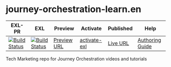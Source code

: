# journey-orchestration-learn.en

| EXL-PR | EXL | Preview | Activate | Published | Help |
|--- |--- |--- |--- |--- |--- |
| [![Build Status](https://docs.ci.corp.adobe.com/view/exl-pr/job/journey-orchestration-learn.en_pr-exl/badge/icon)](https://docs.ci.corp.adobe.com/view/exl-pr/job/journey-orchestration-learn.en_pr-exl/lastBuild/) | [![Build Status](https://docs.ci.corp.adobe.com/view/exl-pr/job/journey-orchestration-learn.en_exl/lastBuild/badge/icon)](https://docs.ci.corp.adobe.com/view/exl-pr/job/journey-orchestration-learn.en_exl/lastBuild/lastBuild) | [Preview URL](https://experienceleague.corp.adobe.com/docs/journey-orchestration-learn/using/home.html?lang=en) | [activate-exl](https://docs.ci.corp.adobe.com/job/activate-exl/build/)| [Live URL](https://experienceleague.adobe.com/docs/journey-orchestration-learn/using/home.html?lang=en) | [Authoring Guide](https://experienceleague.adobe.com/docs/authoring-guide-exl/using/home.html?lang=en) |

Tech Marketing repo for Journey Orchestration videos and tutorials
